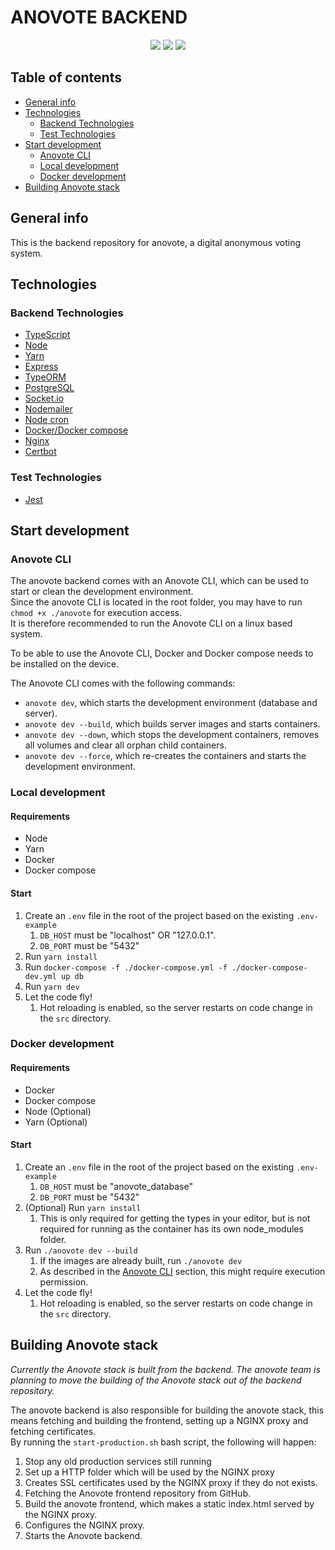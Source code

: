 # ANOVOTE BACKEND

<p align="center">
    <img src="https://img.shields.io/github/workflow/status/anovote/backend/CI">
    <img src="https://img.shields.io/github/issues/anovote/backend">
    <img src="https://img.shields.io/github/issues-pr/anovote/backend">
</P>

## Table of contents

-   [General info](#general-info)
-   [Technologies](#technologies)
    -   [Backend Technologies](#backend-technologies)
    -   [Test Technologies](#test-technologies)
-   [Start development](#start-development)
    -   [Anovote CLI](#anovote-cli)
    -   [Local development](#local-development)
    -   [Docker development](#docker-development)
-   [Building Anovote stack](#building-anovote-stack)

## General info

This is the backend repository for anovote, a digital anonymous voting system.

## Technologies

### Backend Technologies

-   [TypeScript](https://www.typescriptlang.org/)
-   [Node](https://nodejs.org/en/)
-   [Yarn](https://yarnpkg.com/)
-   [Express](https://expressjs.com/)
-   [TypeORM](https://typeorm.io/#/)
-   [PostgreSQL](https://www.postgresql.org/)
-   [Socket.io](https://socket.io/)
-   [Nodemailer](https://nodemailer.com/about/)
-   [Node cron](https://www.npmjs.com/package/node-cron)
-   [Docker/Docker compose](https://www.docker.com/)
-   [Nginx](https://www.nginx.com/)
-   [Certbot](https://certbot.eff.org/)

### Test Technologies

-   [Jest](https://jestjs.io/)

## Start development

### Anovote CLI

The anovote backend comes with an Anovote CLI, which can be used to start or clean the development environment. \
Since the anovote CLI is located in the root folder, you may have to run `chmod +x ./anovote` for execution access. \
It is therefore recommended to run the Anovote CLI on a linux based system.

To be able to use the Anovote CLI, Docker and Docker compose needs to be installed on the device.

The Anovote CLI comes with the following commands:

-   `anovote dev`, which starts the development environment (database and server).
-   `anovote dev --build`, which builds server images and starts containers.
-   `anovote dev --down`, which stops the development containers, removes all volumes and clear all orphan child containers.
-   `anovote dev --force`, which re-creates the containers and starts the development environment.

### Local development

#### Requirements

-   Node
-   Yarn
-   Docker
-   Docker compose

#### Start

1. Create an `.env` file in the root of the project based on the existing `.env-example`
    1. `DB_HOST` must be "localhost" OR "127.0.0.1".
    2. `DB_PORT` must be "5432"
2. Run `yarn install`
3. Run `docker-compose -f ./docker-compose.yml -f ./docker-compose-dev.yml up db`
4. Run `yarn dev`
5. Let the code fly!
    1. Hot reloading is enabled, so the server restarts on code change in the `src` directory.

### Docker development

#### Requirements

-   Docker
-   Docker compose
-   Node (Optional)
-   Yarn (Optional)

#### Start

1. Create an `.env` file in the root of the project based on the existing `.env-example`
    1. `DB_HOST` must be "anovote_database"
    2. `DB_PORT` must be "5432"
2. (Optional) Run `yarn install`
    1. This is only required for getting the types in your editor, but is not required for running as the container has its own node_modules folder.
3. Run `./anovote dev --build`
    1. If the images are already built, run `./anovote dev`
    2. As described in the [Anovote CLI](#anovote-cli) section, this might require execution permission.
4. Let the code fly!
    1. Hot reloading is enabled, so the server restarts on code change in the `src` directory.

## Building Anovote stack

_Currently the Anovote stack is built from the backend. The anovote team is planning to move the building of the Anovote stack
out of the backend repository._

The anovote backend is also responsible for building the anovote stack, this means fetching and building the frontend, setting
up a NGINX proxy and fetching certificates. \
By running the `start-production.sh` bash script, the following will happen:

1. Stop any old production services still running
2. Set up a HTTP folder which will be used by the NGINX proxy
3. Creates SSL certificates used by the NGINX proxy if they do not exists.
4. Fetching the Anovote frontend repository from GitHub.
5. Build the anovote frontend, which makes a static index.html served by the NGINX proxy.
6. Configures the NGINX proxy.
7. Starts the Anovote backend.
